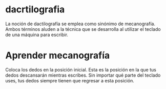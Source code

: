 # dacrtilografia

La noción de dactilografía se emplea como sinónimo de mecanografía. Ambos términos aluden a la técnica que se desarrolla al utilizar el teclado de una máquina para escribir.

# Aprender mecanografía

Coloca los dedos en la posición inicial. Esta es la posición en la que tus dedos descansarán mientras escribes. Sin importar qué parte del teclado uses, tus dedos siempre tienen que regresar a esta posición.